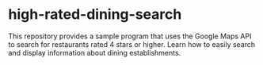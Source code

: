 # high-rated-dining-search
This repository provides a sample program that uses the Google Maps API to search for restaurants rated 4 stars or higher. Learn how to easily search and display information about dining establishments.
